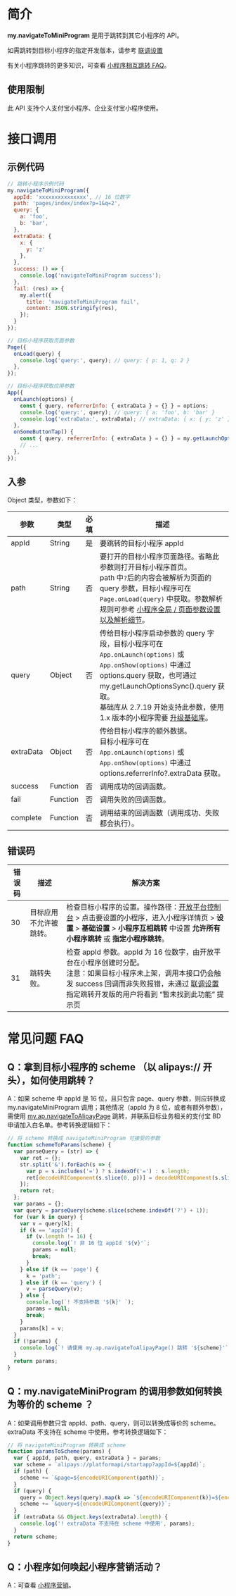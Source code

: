 # 简介

**my.navigateToMiniProgram** 是用于跳转到其它小程序的 API。

如需跳转到目标小程序的指定开发版本，请参考 [联调设置](https://opendocs.alipay.com/mini/ide/integration-testing)

有关小程序跳转的更多知识，可查看 [小程序相互跳转 FAQ](https://opendocs.alipay.com/mini/api/xqvxl4)。 

## 使用限制

此 API 支持个人支付宝小程序、企业支付宝小程序使用。

# 接口调用

## 示例代码

```javascript
// 跳转小程序示例代码
my.navigateToMiniProgram({
  appId: 'xxxxxxxxxxxxxxx', // 16 位数字
  path: 'pages/index/index?p=1&q=2', 
  query: {
    a: 'foo',
    b: 'bar',
  },
  extraData: {
    x: {
      y: 'z'
    },
  },
  success: () => {
    console.log('navigateToMiniProgram success');
  },
  fail: (res) => {
    my.alert({
      title: 'navigateToMiniProgram fail',
      content: JSON.stringify(res),
    });
  }
});

// 目标小程序获取页面参数
Page({
  onLoad(query) {
    console.log('query:', query); // query: { p: 1, q: 2 }
  },
});

// 目标小程序获取应用参数
App({
  onLaunch(options) {
    const { query, referrerInfo: { extraData } = {} } = options;
    console.log('query:', query); // query: { a: 'foo', b: 'bar' }
    console.log('extraData:', extraData); // extraData: { x: { y: 'z' } }
  },
  onSomeButtonTap() {
    const { query, referrerInfo: { extraData } = {} } = my.getLaunchOptionsSync();
    // ...
  },
});

```

## 入参
Object 类型，参数如下：

| **参数** | **类型** | **必填** | **描述** |
| --- | --- | --- | --- |
| appId | String | 是 | 要跳转的目标小程序 appId |
| path | String | 否 | 要打开的目标小程序页面路径。省略此参数则打开目标小程序首页。<br />path 中`?`后的内容会被解析为页面的 query 参数，目标小程序可在 `Page.onLoad(query)` 中获取。参数解析规则可参考 [小程序全局 / 页面参数设置以及解析细节](https://opendocs.alipay.com/mini/03durs)。 |
| query | Object | 否 | 传给目标小程序启动参数的 query 字段，目标小程序可在 `App.onLaunch(options)` 或 `App.onShow(options)` 中通过 options.query 获取，也可通过 my.getLaunchOptionsSync().query 获取。<br />基础库从 2.7.19 开始支持此参数，使用 1.x 版本的小程序需要 [升级基础库](https://opendocs.alipay.com/mini/framework/lib-upgrade-v2)。 |
| extraData | Object | 否 | 传给目标小程序的额外数据。<br />目标小程序可在 `App.onLaunch(options)` 或 `App.onShow(options)` 中通过 options.referrerInfo?.extraData 获取。 |
| success | Function | 否 | 调用成功的回调函数。|
| fail | Function | 否 | 调用失败的回调函数。 |
| complete | Function | 否 | 调用结束的回调函数（调用成功、失败都会执行）。 |

## 错误码
| **错误码** | **描述** | **解决方案** |
| --- | --- | --- |
| 30 | 目标应用不允许被跳转。 | 检查目标小程序的设置。操作路径：[开放平台控制台](https://open.alipay.com/dev/workspace) > 点击要设置的小程序，进入小程序详情页 > **设置** > **基础设置** > **小程序互相跳转** 中设置 **允许所有小程序跳转** 或 **指定小程序跳转**。 |
| 31 | 跳转失败。 | 检查 appId 参数。appId 为 16 位数字，由开放平台在小程序创建时分配。<br>注意：如果目标小程序未上架，调用本接口仍会触发 success 回调而非失败报错，未通过 [联调设置](https://opendocs.alipay.com/mini/ide/integration-testing) 指定跳转开发版的用户将看到 “暂未找到此功能” 提示页 |

# 常见问题 FAQ

## Q：拿到目标小程序的 scheme （以 alipays:// 开头），如何使用跳转？
A：如果 scheme 中 appId 是 16 位，且只包含 page、query 参数，则应转换成 my.navigateMiniProgram 调用；其他情况（appId 为 8 位，或者有额外参数），需使用 [my.ap.navigateToAlipayPage](https://opendocs.alipay.com/mini/api/navigatetoalipaypage) 跳转，并联系目标业务相关的支付宝 BD 申请加入白名单。参考转换逻辑如下：
```javascript
// 将 scheme 转换成 navigateMiniProgram 可接受的参数
function schemeToParams(scheme) {
  var parseQuery = (str) => {
    var ret = {};
    str.split('&').forEach(s => {
      var p = s.includes('=') ? s.indexOf('=') : s.length;
      ret[decodeURIComponent(s.slice(0, p))] = decodeURIComponent(s.slice(p + 1));
    });
    return ret;
  };
  var params = {};
  var query = parseQuery(scheme.slice(scheme.indexOf('?') + 1));
  for (var k in query) {
    var v = query[k];
    if (k == 'appId') {
      if (v.length != 16) {
        console.log(`! 非 16 位 appId '${v}'`;
        params = null;
        break;
      }
    } else if (k == 'page') {
      k = 'path';
    } else if (k == 'query') {
      v = parseQuery(v);
    } else {
      console.log(`! 不支持参数 '${k}' `);
      params = null;
      break;
    }
    params[k] = v;
  }
  if (!params) {
    console.log(`! 请使用 my.ap.navigateToAlipayPage() 跳转 '${scheme}'`);
  }
  return params;
}
```

## Q：my.navigateMiniProgram 的调用参数如何转换为等价的 scheme ？
A：如果调用参数只含 appId、path、query，则可以转换成等价的 scheme。extraData 不支持在 scheme 中使用。参考转换逻辑如下：
```javascript
// 将 navigateMiniProgram 转换成 scheme
function paramsToScheme(params) {
  var { appId, path, query, extraData } = params;
  var scheme = `alipays://platformapi/startapp?appId=${appId}`;
  if (path) {
    scheme += `&page=${encodeURIComponent(path)}`;
  }
  if (query) {
    query = Object.keys(query).map(k => `${encodeURIComponent(k)}=${encodeURIComponent(query[k])}`).join('&');
    scheme += `&query=${encodeURIComponent(query)}`;
  }
  if (extraData && Object.keys(extraData).length) {
    console.log('! extraData 不支持在 scheme 中使用', params);
  }
  return scheme;
}
```

## Q：小程序如何唤起小程序营销活动？
A：可查看 [小程序营销](https://opendocs.alipay.com/mini/operation/app-with-benefit)。
